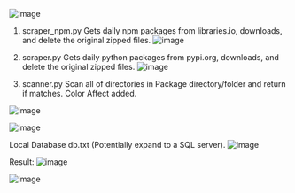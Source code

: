 ![image](https://user-images.githubusercontent.com/71614530/194676680-de3c7a29-8c68-4114-99e0-08cac2431232.png)

1. scraper_npm.py 
Gets daily npm packages from libraries.io, downloads, and delete the original zipped files.
![image](https://user-images.githubusercontent.com/71614530/191200035-82b83ce1-c922-42ad-9f9a-6302fc9b87e7.png)

2. scraper.py
Gets daily python packages from pypi.org, downloads, and delete the original zipped files.
![image](https://user-images.githubusercontent.com/71614530/191201007-94e2280b-e15d-46b8-9672-2ec34058800e.png)

3. scanner.py 
Scan all of directories in Package directory/folder and return if matches. Color Affect added.

![image](https://user-images.githubusercontent.com/71614530/191202030-4c5b413c-2063-4f70-abf4-8ca965c4f34d.png)

![image](https://user-images.githubusercontent.com/71614530/191202250-d1db0982-e2fc-4ddb-aeff-733c5837ea9f.png)


Local Database db.txt (Potentially expand to a SQL server). 
![image](https://user-images.githubusercontent.com/71614530/191207206-0da14916-87f8-47e7-a012-220b2d8df89a.png)


Result:
![image](https://user-images.githubusercontent.com/71614530/194676753-c2f971ba-a2b7-4fcc-979e-c5b2a4ad2af1.png)

![image](https://user-images.githubusercontent.com/71614530/194676758-2c2ddd9f-e218-4ee0-bde3-05b1e6e4e01d.png)
